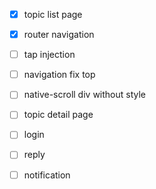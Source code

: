 - [x] topic list page
- [x] router navigation
- [ ] tap injection
- [ ] navigation fix top
- [ ] native-scroll div without style
- [ ] topic detail page
- [ ] login
- [ ] reply
- [ ] notification

